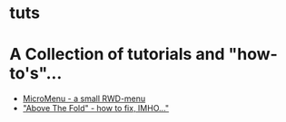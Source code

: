 # tuts
<h1>A Collection of tutorials and "how-to's"...</h1>
<ul>
<li><a href="micromenu.html">MicroMenu - a small RWD-menu</a></li>
<li><a href="abovethefold.html">"Above The Fold&quot; - how to fix, IMHO..."</a></li>
</ul>
